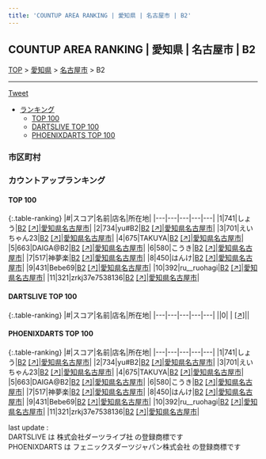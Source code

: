 ```yaml
---
title: 'COUNTUP AREA RANKING | 愛知県 | 名古屋市 | B2'
---
```

## COUNTUP AREA RANKING | 愛知県 | 名古屋市 | B2

[TOP](/darts/rank/) > [愛知県](/darts/rank/愛知県/) > [名古屋市](/darts/rank/愛知県/名古屋市/) > B2

___

<a href="https://twitter.com/share?ref_src=twsrc%5Etfw" data-text="COUNTUP AREA RANKING | 愛知県名古屋市B2" class="twitter-share-button" data-hashtags="DARTSLIVE,PHOENIXDARTS,darts,ダーツ" data-show-count="false">Tweet</a>

* [ランキング](#カウントアップランキング)
    * [TOP 100](#top-100)
    * [DARTSLIVE TOP 100](#dartslive-top-100)
    * [PHOENIXDARTS TOP 100](#phoenixdarts-top-100)

### 市区町村

<ul>

</ul>

### カウントアップランキング

#### TOP 100



{:.table-ranking}
|#|スコア|名前|店名|所在地|
|---|---|---|---|---|
|1|741|<span class="rank-name-pd">しょう</span>|<a href="/darts/rank/shops/79670.html">B2</a> <a href="https://vs.phoenixdarts.com/jp/shop/shopDetailInfo/s_79670?s_seq=79670">[↗]</a>|<a href="/darts/rank/愛知県/名古屋市">愛知県名古屋市</a>|
|2|734|<span class="rank-name-pd">yu#B2</span>|<a href="/darts/rank/shops/79670.html">B2</a> <a href="https://vs.phoenixdarts.com/jp/shop/shopDetailInfo/s_79670?s_seq=79670">[↗]</a>|<a href="/darts/rank/愛知県/名古屋市">愛知県名古屋市</a>|
|3|701|<span class="rank-name-pd">えいちゃん23</span>|<a href="/darts/rank/shops/79670.html">B2</a> <a href="https://vs.phoenixdarts.com/jp/shop/shopDetailInfo/s_79670?s_seq=79670">[↗]</a>|<a href="/darts/rank/愛知県/名古屋市">愛知県名古屋市</a>|
|4|675|<span class="rank-name-pd">TAKUYA</span>|<a href="/darts/rank/shops/79670.html">B2</a> <a href="https://vs.phoenixdarts.com/jp/shop/shopDetailInfo/s_79670?s_seq=79670">[↗]</a>|<a href="/darts/rank/愛知県/名古屋市">愛知県名古屋市</a>|
|5|663|<span class="rank-name-pd">DAIGA@B2</span>|<a href="/darts/rank/shops/79670.html">B2</a> <a href="https://vs.phoenixdarts.com/jp/shop/shopDetailInfo/s_79670?s_seq=79670">[↗]</a>|<a href="/darts/rank/愛知県/名古屋市">愛知県名古屋市</a>|
|6|580|<span class="rank-name-pd">こうき</span>|<a href="/darts/rank/shops/79670.html">B2</a> <a href="https://vs.phoenixdarts.com/jp/shop/shopDetailInfo/s_79670?s_seq=79670">[↗]</a>|<a href="/darts/rank/愛知県/名古屋市">愛知県名古屋市</a>|
|7|517|<span class="rank-name-pd">神夢楽</span>|<a href="/darts/rank/shops/79670.html">B2</a> <a href="https://vs.phoenixdarts.com/jp/shop/shopDetailInfo/s_79670?s_seq=79670">[↗]</a>|<a href="/darts/rank/愛知県/名古屋市">愛知県名古屋市</a>|
|8|450|<span class="rank-name-pd">はんけ</span>|<a href="/darts/rank/shops/79670.html">B2</a> <a href="https://vs.phoenixdarts.com/jp/shop/shopDetailInfo/s_79670?s_seq=79670">[↗]</a>|<a href="/darts/rank/愛知県/名古屋市">愛知県名古屋市</a>|
|9|431|<span class="rank-name-pd">Bebe69</span>|<a href="/darts/rank/shops/79670.html">B2</a> <a href="https://vs.phoenixdarts.com/jp/shop/shopDetailInfo/s_79670?s_seq=79670">[↗]</a>|<a href="/darts/rank/愛知県/名古屋市">愛知県名古屋市</a>|
|10|392|<span class="rank-name-pd">ru__ruohagi</span>|<a href="/darts/rank/shops/79670.html">B2</a> <a href="https://vs.phoenixdarts.com/jp/shop/shopDetailInfo/s_79670?s_seq=79670">[↗]</a>|<a href="/darts/rank/愛知県/名古屋市">愛知県名古屋市</a>|
|11|321|<span class="rank-name-pd">zrkj37e7538136</span>|<a href="/darts/rank/shops/79670.html">B2</a> <a href="https://vs.phoenixdarts.com/jp/shop/shopDetailInfo/s_79670?s_seq=79670">[↗]</a>|<a href="/darts/rank/愛知県/名古屋市">愛知県名古屋市</a>|


#### DARTSLIVE TOP 100



{:.table-ranking}
|#|スコア|名前|店名|所在地|
|---|---|---|---|---|
||0|<span class="rank-name-dl"> </span>|<a href="/darts/rank/shops/.html"></a> <a href="">[↗]</a>|<a href="/darts/rank//"></a>|


#### PHOENIXDARTS TOP 100



{:.table-ranking}
|#|スコア|名前|店名|所在地|
|---|---|---|---|---|
|1|741|<span class="rank-name-pd">しょう</span>|<a href="/darts/rank/shops/79670.html">B2</a> <a href="https://vs.phoenixdarts.com/jp/shop/shopDetailInfo/s_79670?s_seq=79670">[↗]</a>|<a href="/darts/rank/愛知県/名古屋市">愛知県名古屋市</a>|
|2|734|<span class="rank-name-pd">yu#B2</span>|<a href="/darts/rank/shops/79670.html">B2</a> <a href="https://vs.phoenixdarts.com/jp/shop/shopDetailInfo/s_79670?s_seq=79670">[↗]</a>|<a href="/darts/rank/愛知県/名古屋市">愛知県名古屋市</a>|
|3|701|<span class="rank-name-pd">えいちゃん23</span>|<a href="/darts/rank/shops/79670.html">B2</a> <a href="https://vs.phoenixdarts.com/jp/shop/shopDetailInfo/s_79670?s_seq=79670">[↗]</a>|<a href="/darts/rank/愛知県/名古屋市">愛知県名古屋市</a>|
|4|675|<span class="rank-name-pd">TAKUYA</span>|<a href="/darts/rank/shops/79670.html">B2</a> <a href="https://vs.phoenixdarts.com/jp/shop/shopDetailInfo/s_79670?s_seq=79670">[↗]</a>|<a href="/darts/rank/愛知県/名古屋市">愛知県名古屋市</a>|
|5|663|<span class="rank-name-pd">DAIGA@B2</span>|<a href="/darts/rank/shops/79670.html">B2</a> <a href="https://vs.phoenixdarts.com/jp/shop/shopDetailInfo/s_79670?s_seq=79670">[↗]</a>|<a href="/darts/rank/愛知県/名古屋市">愛知県名古屋市</a>|
|6|580|<span class="rank-name-pd">こうき</span>|<a href="/darts/rank/shops/79670.html">B2</a> <a href="https://vs.phoenixdarts.com/jp/shop/shopDetailInfo/s_79670?s_seq=79670">[↗]</a>|<a href="/darts/rank/愛知県/名古屋市">愛知県名古屋市</a>|
|7|517|<span class="rank-name-pd">神夢楽</span>|<a href="/darts/rank/shops/79670.html">B2</a> <a href="https://vs.phoenixdarts.com/jp/shop/shopDetailInfo/s_79670?s_seq=79670">[↗]</a>|<a href="/darts/rank/愛知県/名古屋市">愛知県名古屋市</a>|
|8|450|<span class="rank-name-pd">はんけ</span>|<a href="/darts/rank/shops/79670.html">B2</a> <a href="https://vs.phoenixdarts.com/jp/shop/shopDetailInfo/s_79670?s_seq=79670">[↗]</a>|<a href="/darts/rank/愛知県/名古屋市">愛知県名古屋市</a>|
|9|431|<span class="rank-name-pd">Bebe69</span>|<a href="/darts/rank/shops/79670.html">B2</a> <a href="https://vs.phoenixdarts.com/jp/shop/shopDetailInfo/s_79670?s_seq=79670">[↗]</a>|<a href="/darts/rank/愛知県/名古屋市">愛知県名古屋市</a>|
|10|392|<span class="rank-name-pd">ru__ruohagi</span>|<a href="/darts/rank/shops/79670.html">B2</a> <a href="https://vs.phoenixdarts.com/jp/shop/shopDetailInfo/s_79670?s_seq=79670">[↗]</a>|<a href="/darts/rank/愛知県/名古屋市">愛知県名古屋市</a>|
|11|321|<span class="rank-name-pd">zrkj37e7538136</span>|<a href="/darts/rank/shops/79670.html">B2</a> <a href="https://vs.phoenixdarts.com/jp/shop/shopDetailInfo/s_79670?s_seq=79670">[↗]</a>|<a href="/darts/rank/愛知県/名古屋市">愛知県名古屋市</a>|


<div class="footer border-top border-gray-light mt-5 pt-3 text-right text-gray">
    last update : <span style="font-weight: italic" id="foot_last_modified"></span><br />
    DARTSLIVE は 株式会社ダーツライブ社 の登録商標です<br />
    PHOENIXDARTS は フェニックスダーツジャパン株式会社 の登録商標です<br />
</div>

<script src="https://cdnjs.cloudflare.com/ajax/libs/jquery.tablesorter/2.31.3/js/jquery.tablesorter.min.js" integrity="sha512-qzgd5cYSZcosqpzpn7zF2ZId8f/8CHmFKZ8j7mU4OUXTNRd5g+ZHBPsgKEwoqxCtdQvExE5LprwwPAgoicguNg==" crossorigin="anonymous" referrerpolicy="no-referrer"></script>
<link rel="stylesheet" href="https://cdnjs.cloudflare.com/ajax/libs/jquery.tablesorter/2.31.3/css/theme.default.min.css" integrity="sha512-wghhOJkjQX0Lh3NSWvNKeZ0ZpNn+SPVXX1Qyc9OCaogADktxrBiBdKGDoqVUOyhStvMBmJQ8ZdMHiR3wuEq8+w==" crossorigin="anonymous" referrerpolicy="no-referrer" />
<script>
$(function() {
    $(".table-ranking").tablesorter({sortList:[[0, 0]]});
    $("#foot_last_modified").text(formatDate(new Date(document.lastModified), 'yyyy-MM-dd HH:mm:ss'));
});
</script>

<script async src="https://platform.twitter.com/widgets.js" charset="utf-8"></script>